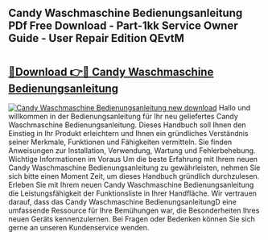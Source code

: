## Candy Waschmaschine Bedienungsanleitung PDf Free Download - Part-1kk Service Owner Guide - User Repair Edition QEvtM

# <h2><a href="http://df1e42u.blite.top/?on=Candy+Waschmaschine+Bedienungsanleitung">🔗Download 👉🔴 Candy Waschmaschine Bedienungsanleitung</a></h2>

[![Candy Waschmaschine Bedienungsanleitung new download](https://i.imgur.com/lujVjoI.png)](http://df1e42u.blite.top/?on=Candy+Waschmaschine+Bedienungsanleitung)
Hallo und willkommen in der Bedienungsanleitung für Ihr neu geliefertes Candy Waschmaschine Bedienungsanleitung. Dieses Handbuch soll Ihnen den Einstieg in Ihr Produkt erleichtern und Ihnen ein gründliches Verständnis seiner Merkmale, Funktionen und Fähigkeiten vermitteln. Sie finden Anweisungen zur Installation, Verwendung, Wartung und Fehlerbehebung. Wichtige Informationen im Voraus Um die beste Erfahrung mit Ihrem neuen Candy Waschmaschine Bedienungsanleitung zu gewährleisten, nehmen Sie sich bitte einen Moment Zeit, um dieses Handbuch gründlich durchzulesen. Erleben Sie mit Ihrem neuen Candy Waschmaschine Bedienungsanleitung die Leistungsfähigkeit der Funktionsliste in Ihrer Handfläche. Wir vertrauen darauf, dass das Candy Waschmaschine BedienungsanleitungD eine umfassende Ressource für Ihre Bemühungen war, die Besonderheiten Ihres neuen Geräts kennenzulernen. Bei Fragen oder Bedenken können Sie sich gerne an unseren Kundenservice wenden.
